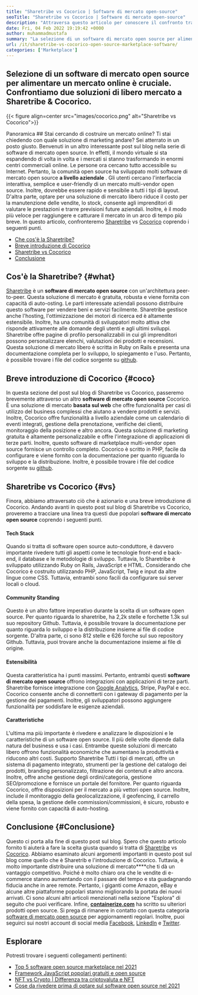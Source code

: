 ```yaml
---
title: "Sharetribe vs Cocorico | Software di mercato open-source" 
seoTitle: "Sharetribe vs Cocorico | Software di mercato open-source" 
description: "Attraversa questo articolo per conoscere il confronto tra ShareTribe vs Cocorico. Installa una soluzione di mercato open source per coltivare vendite e mercato." 
date: Fri, 04 Feb 2022 19:19:42 +0000
author: muhammadmustafa
summary: "La selezione di un software di mercato open source per alimentare un mercato online è cruciale. Confrontiamo due soluzioni di libero mercato a Sharetribe & amp; Cocorico." 
url: /it/sharetribe-vs-cocorico-open-source-marketplace-software/
categories: ['Marketplace']
---
```


## Selezione di un software di mercato open source per alimentare un mercato online è cruciale. Confrontiamo due soluzioni di libero mercato a Sharetribe & Cocorico.

{{< figure align=center src="images/cocorico.png" alt="Sharetribe vs Cocorico">}}


Panoramica ##
Stai cercando di costruire un mercato online? Ti stai chiedendo con quale soluzione di marketing andare? Sei atterrato in un posto giusto. Benvenuti in un altro interessante post sul blog nella serie di software di mercato open source. In effetti, il mondo virtuale si sta espandendo di volta in volta e i mercati si stanno trasformando in enormi centri commerciali online. Le persone ora cercano tutto accessibile su Internet. Pertanto, la comunità open source ha sviluppato molti software di mercato open source  **a livello aziendale**  .
Gli utenti cercano l'interfaccia interattiva, semplice e user-friendly di un mercato multi-vendor open source. Inoltre, dovrebbe essere rapido e sensibile a tutti i tipi di layout. D'altra parte, optare per una soluzione di mercato libero riduce il costo per la manutenzione delle vendite, lo stock, consente agli imprenditori di valutare le prestazioni e trarre previsioni future aziendali. Inoltre, è il modo più veloce per raggiungere e catturare il mercato in un arco di tempo più breve. In questo articolo, confronteremo [Sharetribe][1] vs [Cocorico][2] coprendo i seguenti punti.
  * [Che cos'è la Sharetribe?][3]
  * [Breve introduzione di Cocorico][4]
  * [Sharetribe vs Cocorico][5]
  * [Conclusione][6]

## Cos'è la Sharetribe? {#what}

[Sharetribe][1] è un  **software di mercato open source**  con un'architettura peer-to-peer. Questa soluzione di mercato è gratuita, robusta e viene fornita con capacità di auto-osting. Le parti interessate aziendali possono distribuire questo software per vendere beni e servizi facilmente. Sharetribe gestisce anche l'hosting, l'ottimizzazione dei motori di ricerca ed è altamente estensibile. Inoltre, ha una comunità di sviluppatori molto attiva che risponde attivamente alle domande degli utenti e agli ultimi sviluppi. Sharetribe offre pagine di profilo personalizzabili in cui gli imprenditori possono personalizzare elenchi, valutazioni dei prodotti e recensioni. Questa soluzione di mercato libero è scritta in Ruby on Rails e presenta una documentazione completa per lo sviluppo, lo spiegamento e l'uso. Pertanto, è possibile trovare i file del codice sorgente su [github][7].

## Breve introduzione di Cocorico {#coco}

In questa sezione del post sul blog di Sharetribe vs Cocorico, passeremo brevemente attraverso un altro  **software di mercato open source** Cocorico. È una soluzione di mercato **basata sul web**  che offre funzionalità per casi di utilizzo del business complessi che aiutano a vendere prodotti e servizi. Inoltre, Cocorico offre funzionalità a livello aziendale come un calendario di eventi integrati, gestione della prenotazione, verifiche dei clienti, monitoraggio della posizione e altro ancora. Questa soluzione di marketing gratuita è altamente personalizzabile e offre l'integrazione di applicazioni di terze parti. Inoltre, questo software di marketplace multi-vendor open source fornisce un controllo completo. Cocorico è scritto in PHP, facile da configurare e viene fornito con la documentazione per quanto riguarda lo sviluppo e la distribuzione. Inoltre, è possibile trovare i file del codice sorgente su [github][8].

## Sharetribe vs Cocorico {#vs}

Finora, abbiamo attraversato ciò che è azionario e una breve introduzione di Cocorico. Andando avanti in questo post sul blog di Sharetribe vs Cocorico, proveremo a tracciare una linea tra questi due popolari  **software di mercato open source**  coprendo i seguenti punti.

#### Tech Stack
Quando si tratta di software open source auto-conduttore, è davvero importante rivedere tutti gli aspetti come le tecnologie front-end e back-end, il database e le metodologie di sviluppo. Tuttavia, lo Sharetribe è sviluppato utilizzando Ruby on Rails, JavaScript e HTML. Considerando che Cocorico è costruito utilizzando PHP, JavaScript, Twig e input da altre lingue come CSS. Tuttavia, entrambi sono facili da configurare sui server locali o cloud.

####  **Community Standing**  
Questo è un altro fattore imperativo durante la scelta di un software open source. Per quanto riguarda lo sharetribe, ha 2,2k stelle e forchette 1.3k sul suo repository Github. Tuttavia, è possibile trovare la documentazione per quanto riguarda lo sviluppo e la distribuzione insieme ai file di codice sorgente. D'altra parte, ci sono 812 stelle e 626 forche sul suo repository Github. Tuttavia, puoi trovare anche la documentazione insieme ai file di origine.

####  **Estensibilità**  
Questa caratteristica ha i punti massimi. Pertanto, entrambi questi  **software di mercato open source**  offrono integrazioni con applicazioni di terze parti. Sharetribe fornisce integrazione con [Google Analytics][9], Stripe, PayPal e ecc. Cocorico consente anche di connetterti con i gateway di pagamento per la gestione dei pagamenti. Inoltre, gli sviluppatori possono aggiungere funzionalità per soddisfare le esigenze aziendali.

#### Caratteristiche
L'ultima ma più importante è rivedere e analizzare le disposizioni e le caratteristiche di un software open source. Il più delle volte dipende dalla natura del business e usa i casi. Entrambe queste soluzioni di mercato libero offrono funzionalità economiche che aumentano la produttività e riducono altri costi. Supporto Sharetribe Tutti i tipi di mercati, offre un sistema di pagamento integrato, strumenti per la gestione del catalogo dei prodotti, branding personalizzato, filtrazione dei contenuti e altro ancora. Inoltre, offre anche gestione degli ordini/categoria, gestione SEO/promozione e fornisce un portale del fornitore.
Per quanto riguarda Cocorico, offre disposizioni per il mercato a più vettori open source. Inoltre, include il monitoraggio della geolocalizzazione, il geofencing, il carrello della spesa, la gestione delle commissioni/commissioni, è sicuro, robusto e viene fornito con capacità di auto-hosting.

## Conclusione {#Conclusione}

Questo ci porta alla fine di questo post sul blog. Spero che questo articolo fornito ti aiuterà a fare la scelta giusta quando si tratta di [Sharetribe][1] vs [Cocorico][2]. Abbiamo esaminato alcuni argomenti importanti in questo post sul blog come quello che è Sharetrib e l'introduzione di Cocorico. Tuttavia, è molto importante distribuire una soluzione di mercato****che ti dà un vantaggio competitivo. Poiché è molto chiaro ora che le vendite di e-commerce stanno aumentando con il passare del tempo e sta guadagnando fiducia anche in aree remote. Pertanto, i giganti come Amazon, eBay e alcune altre piattaforme popolari stanno migliorando la portata dei nuovi arrivati. Ci sono alcuni altri articoli menzionati nella sezione "Esplora" di seguito che puoi verificare.
Infine,  **[containerize.com][10]**  ha scritto su ulteriori prodotti open source. Si prega di rimanere in contatto con questa categoria [software di mercato open source][11] per aggiornamenti regolari. Inoltre, puoi seguirci sui nostri account di social media [Facebook][12], [LinkedIn][13] e [Twitter][14].

## Esplorare
Potresti trovare i seguenti collegamenti pertinenti:
  * [Top 5 software open source marketplace nel 2021][15]
  * [Framework JavaScript popolari gratuiti e open source][16]
  * [NFT vs Crypto | Differenza tra criptovaluta e NFT][17]
  * [Cose da rivedere prima di optare sul software open source nel 2021][18]



[1]: https://products.containerize.com/marketplace/sharetribe/
[2]: https://products.containerize.com/marketplace/cocorico/
[3]: #what
[4]: #coco
[5]: #vs
[6]: #Conclusion
[7]: https://github.com/sharetribe/sharetribe
[8]: https://github.com/Cocolabs-SAS/cocorico
[9]: https://analytics.google.com
[10]: https://www.containerize.com/
[11]: https://products.containerize.com/marketplace/
[12]: https://web.facebook.com/containerize
[13]: https://www.linkedin.com/company/containerize/
[14]: https://twitter.com/containerize_co
[15]: https://blog.containerize.com/marketplace/top-5-open-source-marketplace-software-in-2021/
[16]: https://blog.containerize.com/software-development/free-open-source-popular-javascript-frameworks/
[17]: https://blog.containerize.com/blockchain-platforms/nft-vs-crypto-difference-between-cryptocurrency-nft/
[18]: https://blog.containerize.com/cmdb-software/things-to-review-before-opting-open-source-software-in-2021/
